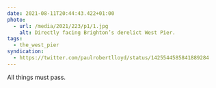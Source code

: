 ```yaml
---
date: 2021-08-11T20:44:43.422+01:00
photo:
  - url: /media/2021/223/p1/1.jpg
    alt: Directly facing Brighton’s derelict West Pier.
tags:
  - the_west_pier
syndication:
  - https://twitter.com/paulrobertlloyd/status/1425544585841889284
---
```


All things must pass.

